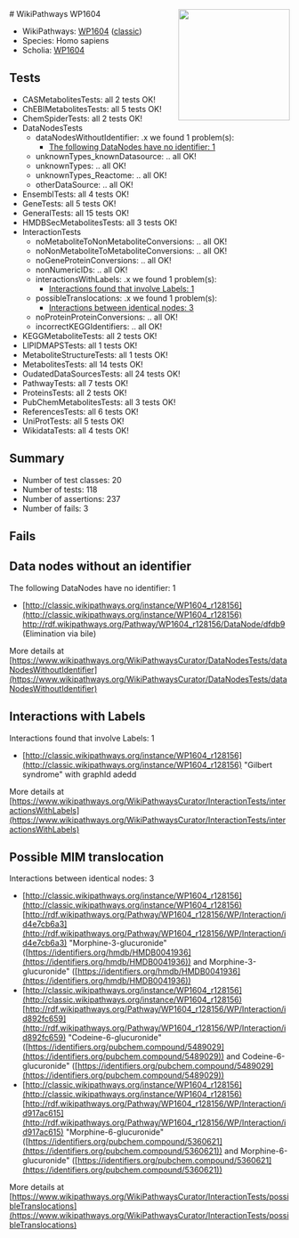 <img style="float: right; width: 200px" src="https://upload.wikimedia.org/wikipedia/commons/thumb/8/83/Wplogo_with_text_500.png/640px-Wplogo_with_text_500.png" />
# WikiPathways WP1604

* WikiPathways: [WP1604](https://wikipathways.org/pathways/WP1604) ([classic](https://classic.wikipathways.org/instance/WP1604))
* Species: Homo sapiens
* Scholia: [WP1604](https://scholia.toolforge.org/wikipathways/WP1604)
## Tests
* CASMetabolitesTests: all 2 tests OK!
* ChEBIMetabolitesTests: all 5 tests OK!
* ChemSpiderTests: all 2 tests OK!
* DataNodesTests
    * dataNodesWithoutIdentifier: .x we found 1 problem(s):
        * [The following DataNodes have no identifier: 1](#d2d32fa0)
    * unknownTypes_knownDatasource: .. all OK!
    * unknownTypes: .. all OK!
    * unknownTypes_Reactome: .. all OK!
    * otherDataSource: .. all OK!
* EnsemblTests: all 4 tests OK!
* GeneTests: all 5 tests OK!
* GeneralTests: all 15 tests OK!
* HMDBSecMetabolitesTests: all 3 tests OK!
* InteractionTests
    * noMetaboliteToNonMetaboliteConversions: .. all OK!
    * noNonMetaboliteToMetaboliteConversions: .. all OK!
    * noGeneProteinConversions: .. all OK!
    * nonNumericIDs: .. all OK!
    * interactionsWithLabels: .x we found 1 problem(s):
        * [Interactions found that involve Labels: 1](#630d2678)
    * possibleTranslocations: .x we found 1 problem(s):
        * [Interactions between identical nodes: 3](#1c118208)
    * noProteinProteinConversions: .. all OK!
    * incorrectKEGGIdentifiers: .. all OK!
* KEGGMetaboliteTests: all 2 tests OK!
* LIPIDMAPSTests: all 1 tests OK!
* MetaboliteStructureTests: all 1 tests OK!
* MetabolitesTests: all 14 tests OK!
* OudatedDataSourcesTests: all 24 tests OK!
* PathwayTests: all 7 tests OK!
* ProteinsTests: all 2 tests OK!
* PubChemMetabolitesTests: all 3 tests OK!
* ReferencesTests: all 6 tests OK!
* UniProtTests: all 5 tests OK!
* WikidataTests: all 4 tests OK!


## Summary

* Number of test classes: 20
* Number of tests: 118
* Number of assertions: 237
* Number of fails: 3

## Fails

<a name="d2d32fa0" />

## Data nodes without an identifier

The following DataNodes have no identifier: 1

* [http://classic.wikipathways.org/instance/WP1604_r128156](http://classic.wikipathways.org/instance/WP1604_r128156) http://rdf.wikipathways.org/Pathway/WP1604_r128156/DataNode/dfdb9 (Elimination via bile)


More details at [https://www.wikipathways.org/WikiPathwaysCurator/DataNodesTests/dataNodesWithoutIdentifier](https://www.wikipathways.org/WikiPathwaysCurator/DataNodesTests/dataNodesWithoutIdentifier)

<a name="630d2678" />

## Interactions with Labels

Interactions found that involve Labels: 1

* [http://classic.wikipathways.org/instance/WP1604_r128156](http://classic.wikipathways.org/instance/WP1604_r128156) "Gilbert
syndrome" with graphId adedd


More details at [https://www.wikipathways.org/WikiPathwaysCurator/InteractionTests/interactionsWithLabels](https://www.wikipathways.org/WikiPathwaysCurator/InteractionTests/interactionsWithLabels)

<a name="1c118208" />

## Possible MIM translocation

Interactions between identical nodes: 3

* [http://classic.wikipathways.org/instance/WP1604_r128156](http://classic.wikipathways.org/instance/WP1604_r128156) [http://rdf.wikipathways.org/Pathway/WP1604_r128156/WP/Interaction/id4e7cb6a3](http://rdf.wikipathways.org/Pathway/WP1604_r128156/WP/Interaction/id4e7cb6a3) "Morphine-3-glucuronide" ([https://identifiers.org/hmdb/HMDB0041936](https://identifiers.org/hmdb/HMDB0041936)) and 
Morphine-3-glucuronide" ([https://identifiers.org/hmdb/HMDB0041936](https://identifiers.org/hmdb/HMDB0041936))
* [http://classic.wikipathways.org/instance/WP1604_r128156](http://classic.wikipathways.org/instance/WP1604_r128156) [http://rdf.wikipathways.org/Pathway/WP1604_r128156/WP/Interaction/id892fc659](http://rdf.wikipathways.org/Pathway/WP1604_r128156/WP/Interaction/id892fc659) "Codeine-6-glucuronide" ([https://identifiers.org/pubchem.compound/5489029](https://identifiers.org/pubchem.compound/5489029)) and 
Codeine-6-glucuronide" ([https://identifiers.org/pubchem.compound/5489029](https://identifiers.org/pubchem.compound/5489029))
* [http://classic.wikipathways.org/instance/WP1604_r128156](http://classic.wikipathways.org/instance/WP1604_r128156) [http://rdf.wikipathways.org/Pathway/WP1604_r128156/WP/Interaction/id917ac615](http://rdf.wikipathways.org/Pathway/WP1604_r128156/WP/Interaction/id917ac615) "Morphine-6-glucuronide" ([https://identifiers.org/pubchem.compound/5360621](https://identifiers.org/pubchem.compound/5360621)) and 
Morphine-6-glucuronide" ([https://identifiers.org/pubchem.compound/5360621](https://identifiers.org/pubchem.compound/5360621))


More details at [https://www.wikipathways.org/WikiPathwaysCurator/InteractionTests/possibleTranslocations](https://www.wikipathways.org/WikiPathwaysCurator/InteractionTests/possibleTranslocations)


